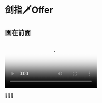 # 剑指🗡Offer

## 画在前面



<video src="https://ccurj.oss-cn-beijing.aliyuncs.com/2021-12-08 15-36-18.mkv" poster="https://ccurj.oss-cn-beijing.aliyuncs.com/image-20211208154338134.png"></video>

💪💪💪

